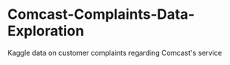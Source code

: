 # Comcast-Complaints-Data-Exploration
Kaggle data on customer complaints regarding Comcast's service
